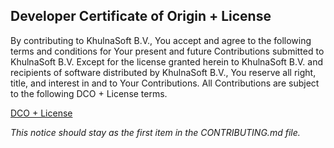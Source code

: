 ## Developer Certificate of Origin + License

By contributing to KhulnaSoft B.V., You accept and agree to the following terms and
conditions for Your present and future Contributions submitted to KhulnaSoft B.V.
Except for the license granted herein to KhulnaSoft B.V. and recipients of software
distributed by KhulnaSoft B.V., You reserve all right, title, and interest in and to
Your Contributions. All Contributions are subject to the following DCO + License
terms.

[DCO + License](https://khulnasoft.com/khulnasoft-org/dco/blob/master/README.md)

_This notice should stay as the first item in the CONTRIBUTING.md file._
